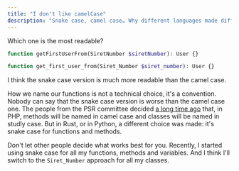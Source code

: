 ```yaml
---
title: "I don't like camelCase"
description: "Snake case, camel case… Why different languages made different choices?"
---
```


Which one is the most readable?

```php
function getFirstUserFrom(SiretNumber $siretNumber): User {}
```

```php
function get_first_user_from(Siret_Number $siret_number): User {}
```

I think the snake case version is much more readable than the camel case.

How we name our functions is not a technical choice, it's a convention. Nobody can say that the snake case version is worse than the camel case one. The people from the PSR committee decided [a long time ago](https://www.php-fig.org/psr/psr-1/) that, in PHP, methods will be named in camel case and classes will be named in studly case. But in Rust, or in Python, a different choice was made: it's snake case for functions and methods.

Don't let other people decide what works best for you. Recently, I started using snake case for all my functions, methods and variables. And I think I'll switch to the `Siret_Number` approach for all my classes.